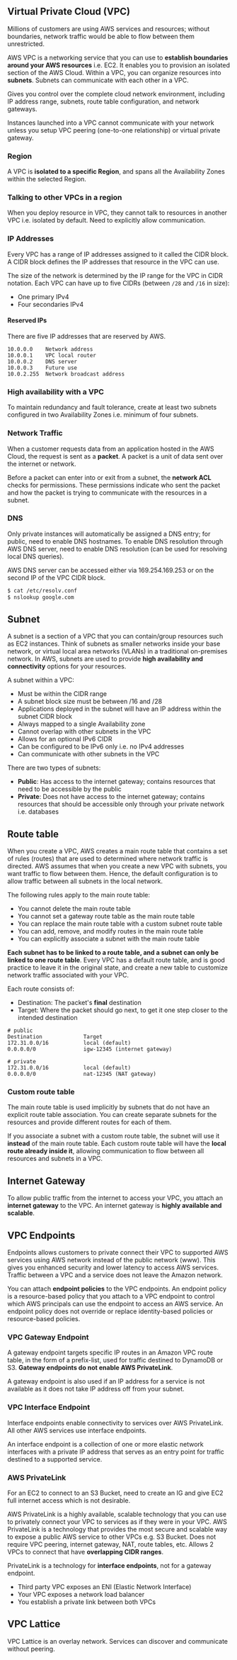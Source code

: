 ## Virtual Private Cloud (VPC)

Millions of customers are using AWS services and resources; without boundaries, network traffic would be able to flow between them unrestricted.

AWS VPC is a networking service that you can use to **establish boundaries around your AWS resources** i.e. EC2. It enables you to provision an isolated section of the AWS Cloud. Within a VPC, you can organize resources into **subnets**. Subnets can communicate with each other in a VPC.

Gives you control over the complete cloud network environment, including IP address range, subnets, route table configuration, and network gateways.

Instances launched into a VPC cannot communicate with your network unless you setup VPC peering (one-to-one relationship) or virtual private gateway.

### Region

A VPC is **isolated to a specific Region**, and spans all the Availability Zones within the selected Region.

### Talking to other VPCs in a region

When you deploy resource in VPC, they cannot talk to resources in another VPC i.e. isolated by default. Need to explicitly allow communication.

### IP Addresses

Every VPC has a range of IP addresses assigned to it called the CIDR block. A CIDR block defines the IP addresses that resource in the VPC can use.

The size of the network is determined by the IP range for the VPC in CIDR notation. Each VPC can have up to five CIDRs (between `/28` and `/16` in size):

- One primary IPv4
- Four secondaries IPv4

#### Reserved IPs

There are five IP addresses that are reserved by AWS.

```
10.0.0.0    Network address
10.0.0.1    VPC local router
10.0.0.2    DNS server
10.0.0.3    Future use
10.0.2.255  Network broadcast address
```

### High availability with a VPC

To maintain redundancy and fault tolerance, create at least two subnets configured in two Availability Zones i.e. minimum of four subnets.

### Network Traffic

When a customer requests data from an application hosted in the AWS Cloud, the request is sent as a **packet**. A packet is a unit of data sent over the internet or network.

Before a packet can enter into or exit from a subnet, the **network ACL** checks for permissions. These permissions indicate who sent the packet and how the packet is trying to communicate with the resources in a subnet.

### DNS

Only private instances will automatically be assigned a DNS entry; for public, need to enable DNS hostnames. To enable DNS resolution through AWS DNS server, need to enable DNS resolution (can be used for resolving local DNS queries).

AWS DNS server can be accessed either via 169.254.169.253 or on the second IP of the VPC CIDR block.

```sh
$ cat /etc/resolv.conf
$ nslookup google.com
```

## Subnet

A subnet is a section of a VPC that you can contain/group resources such as EC2 instances. Think of subnets as smaller networks inside your base network, or virtual local area networks (VLANs) in a traditional on-premises network. In AWS, subnets are used to provide **high availability and connectivity** options for your resources.

A subnet within a VPC:

- Must be within the CIDR range
- A subnet block size must be between /16 and /28
- Applications deployed in the subnet will have an IP address within the subnet CIDR block
- Always mapped to a single Availability zone
- Cannot overlap with other subnets in the VPC
- Allows for an optional IPv6 CIDR
- Can be configured to be IPv6 only i.e. no IPv4 addresses
- Can communicate with other subnets in the VPC

There are two types of subnets:

- **Public**: Has access to the internet gateway; contains resources that need to be accessible by the public
- **Private**: Does not have access to the internet gateway; contains resources that should be accessible only through your private network i.e. databases

## Route table

When you create a VPC, AWS creates a main route table that contains a set of rules (routes) that are used to determined where network traffic is directed. AWS assumes that when you create a new VPC with subnets, you want traffic to flow between them. Hence, the default configuration is to allow traffic between all subnets in the local network.

The following rules apply to the main route table:

- You cannot delete the main route table
- You cannot set a gateway route table as the main route table
- You can replace the main route table with a custom subnet route table
- You can add, remove, and modify routes in the main route table
- You can explicitly associate a subnet with the main route table

**Each subnet has to be linked to a route table, and a subnet can only be linked to one route table**. Every VPC has a default route table, and is good practice to leave it in the original state, and create a new table to customize network traffic associated with your VPC.

Each route consists of:

- Destination: The packet's **final** destination
- Target: Where the packet should go next, to get it one step closer to the intended destination

```
# public
Destination             Target
172.31.0.0/16           local (default)
0.0.0.0/0               igw-12345 (internet gateway)

# private
172.31.0.0/16           local (default)
0.0.0.0/0               nat-12345 (NAT gateway)
```

### Custom route table

The main route table is used implicitly by subnets that do not have an explicit route table association. You can create separate subnets for the resources and provide different routes for each of them.

If you associate a subnet with a custom route table, the subnet will use it **instead** of the main route table. Each custom route table will have the **local route already inside it**, allowing communication to flow between all resources and subnets in a VPC.

## Internet Gateway

To allow public traffic from the internet to access your VPC, you attach an **internet gateway** to the VPC. An internet gateway is **highly available and scalable**.

## VPC Endpoints

Endpoints allows customers to private connect their VPC to supported AWS services using AWS network instead of the public network (www). This gives you enhanced security and lower latency to access AWS services. Traffic between a VPC and a service does not leave the Amazon network.

You can attach **endpoint policies** to the VPC endpoints. An endpoint policy is a resource-based policy that you attach to a VPC endpoint to control which AWS principals can use the endpoint to access an AWS service. An endpoint policy does not override or replace identity-based policies or resource-based policies.

### VPC Gateway Endpoint

A gateway endpoint targets specific IP routes in an Amazon VPC route table, in the form of a prefix-list, used for traffic destined to DynamoDB or S3. **Gateway endpoints do not enable AWS PrivateLink**.

A gateway endpoint is also used if an IP address for a service is not available as it does not take IP address off from your subnet.

### VPC Interface Endpoint

Interface endpoints enable connectivity to services over AWS PrivateLink. All other AWS services use interface endpoints.

An interface endpoint is a collection of one or more elastic network interfaces with a private IP address that serves as an entry point for traffic destined to a supported service.

### AWS PrivateLink

For an EC2 to connect to an S3 Bucket, need to create an IG and give EC2 full internet access which is not desirable.

AWS PrivateLink is a highly available, scalable technology that you can use to privately connect your VPC to services as if they were in your VPC. AWS PrivateLink is a technology that provides the most secure and scalable way to expose a public AWS service to other VPCs e.g. S3 Bucket. Does not require VPC peering, internet gateway, NAT, route tables, etc. Allows 2 VPCs to connect that have **overlapping CIDR ranges**.

PrivateLink is a technology for **interface endpoints**, not for a gateway endpoint.

- Third party VPC exposes an ENI (Elastic Network Interface)
- Your VPC exposes a network load balancer
- You establish a private link between both VPCs

## VPC Lattice

VPC Lattice is an overlay network. Services can discover and communicate without peering.
